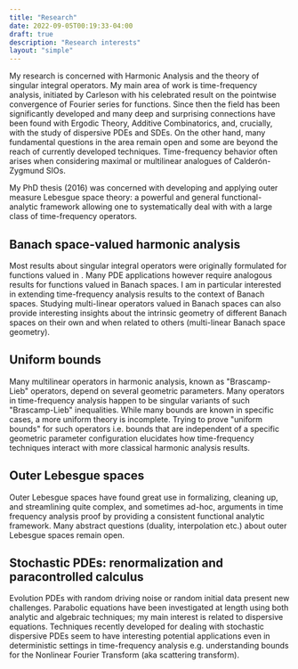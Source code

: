 ```yaml
---
title: "Research"
date: 2022-09-05T00:19:33-04:00
draft: true
description: "Research interests"
layout: "simple"
---
```



My research is concerned with Harmonic Analysis and the theory of singular integral operators. My main area of work is time-frequency analysis, initiated by Carleson with his celebrated result on the pointwise convergence of Fourier series for  functions. Since then the field has been significantly developed and many deep and surprising connections have been found with Ergodic Theory, Additive Combinatorics, and, crucially, with the study of dispersive PDEs and SDEs. On the other hand, many fundamental questions in the area remain open and some are beyond the reach of currently developed techniques. Time-frequency behavior often arises when considering maximal or multilinear analogues of Calderón-Zygmund SIOs.

My PhD thesis (2016) was concerned with developing and applying outer measure Lebesgue space theory: a powerful and general functional-analytic framework allowing one to systematically deal with with a large class of time-frequency operators.

## Banach space-valued harmonic analysis
Most results about singular integral operators were originally formulated for functions valued in . Many PDE applications however require analogous results for functions valued in Banach spaces. I am in particular interested in extending time-frequency analysis results to the context of Banach spaces. Studying multi-linear operators valued in Banach spaces can also provide interesting insights about the intrinsic geometry of different Banach spaces on their own and when related to others (multi-linear Banach space geometry).

## Uniform bounds
Many multilinear operators in harmonic analysis, known as "Brascamp-Lieb" operators, depend on several geometric parameters. Many operators in time-frequency analysis happen to be singular variants of such "Brascamp-Lieb" inequalities. While many bounds are known in specific cases, a more uniform theory is incomplete. Trying to prove "uniform bounds" for such operators i.e. bounds that are independent of a specific geometric parameter configuration elucidates how time-frequency techniques interact with more classical harmonic analysis results.

## Outer Lebesgue spaces
Outer Lebesgue spaces have found great use in formalizing, cleaning up, and streamlining quite complex, and sometimes ad-hoc, arguments in time frequency analysis proof by providing a consistent functional analytic framework. Many abstract questions (duality, interpolation etc.) about outer Lebesgue spaces remain open.

## Stochastic PDEs: renormalization and paracontrolled calculus
Evolution PDEs with random driving noise or random initial data present new challenges. Parabolic equations have been investigated at length using both analytic and algebraic techniques; my main interest is related to dispersive equations. Techniques recently developed for dealing with stochastic dispersive PDEs seem to have interesting potential applications even in deterministic settings in time-frequency analysis e.g. understanding bounds for the Nonlinear Fourier Transform (aka scattering transform).